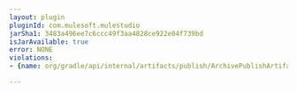 ```yaml
---
layout: plugin
pluginId: com.mulesoft.mulestudio
jarSha1: 3483a496ee7c6ccc49f3aa4828ce922e04f739bd
isJarAvailable: true
error: NONE
violations:
- {name: org/gradle/api/internal/artifacts/publish/ArchivePublishArtifact, type: internal-api-usage}

---
```


